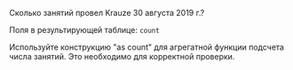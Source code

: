 Сколько занятий провел Krauze 30 августа 2019 г.?

Поля в результирующей таблице:
`count`

Используйте конструкцию "as count" для агрегатной функции подсчета числа занятий. Это необходимо для корректной проверки.